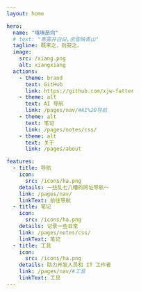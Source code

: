 ```yaml
---
layout: home

hero:
  name: "嘻咦昂向"
  # text: "寒雾开白日,余雪映青山"
  tagline: 既来之，则安之。
  image:
    src: /xiang.png
    alt: xiangxiang
  actions:
    - theme: brand
      text: GitHub
      link: https://github.com/xjw-fatter
    - theme: alt
      text: AI 导航
      link: /pages/nav/#AI%20导航
    - theme: alt
      text: 笔记
      link: /pages/notes/css/
    - theme: alt
      text: 关于
      link: /pages/about

features:
  - title: 导航
    icon:
      src: /icons/ha.png
    details: 一些乱七八糟的网址导航～
    link: /pages/nav/
    linkText: 前往导航
  - title: 笔记
    icon:
      src: /icons/ha.png
    details: 记录一些日常
    link: /pages/notes/css/
    linkText: 笔记
  - title: 工具
    icon:
      src: /icons/ha.png
    details: 助力开发人员和 IT 工作者
    link: /pages/nav/#工具
    linkText: 工具
---
```


<confetti />

<visitorPanel />